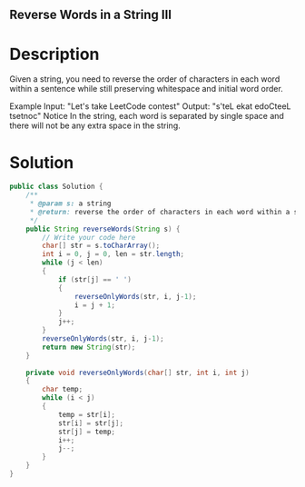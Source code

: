 Reverse Words in a String III
---

# Description
Given a string, you need to reverse the order of characters in each word within a sentence while still preserving whitespace and initial word order.

Example
Input: "Let's take LeetCode contest"
Output: "s'teL ekat edoCteeL tsetnoc"
Notice
In the string, each word is separated by single space and there will not be any extra space in the string.

# Solution
```java
public class Solution {
    /**
     * @param s: a string
     * @return: reverse the order of characters in each word within a sentence while still preserving whitespace and initial word order
     */
    public String reverseWords(String s) {
        // Write your code here
        char[] str = s.toCharArray();
        int i = 0, j = 0, len = str.length;
        while (j < len)
        {
            if (str[j] == ' ')
            {
                reverseOnlyWords(str, i, j-1);
                i = j + 1;
            }
            j++;
        }
        reverseOnlyWords(str, i, j-1);
        return new String(str);
    }
    
    private void reverseOnlyWords(char[] str, int i, int j)
    {
        char temp;
        while (i < j)
        {
            temp = str[i];
            str[i] = str[j];
            str[j] = temp;
            i++;
            j--;
        }
    }
}
```

